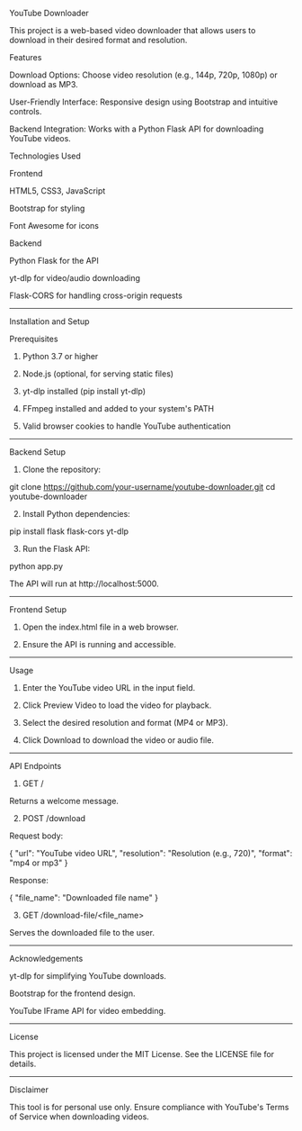 YouTube Downloader

This project is a web-based video downloader that allows users to  download in their desired format and resolution.

Features

Download Options: Choose video resolution (e.g., 144p, 720p, 1080p) or download as MP3.

User-Friendly Interface: Responsive design using Bootstrap and intuitive controls.

Backend Integration: Works with a Python Flask API for downloading YouTube videos.


Technologies Used

Frontend

HTML5, CSS3, JavaScript

Bootstrap for styling

Font Awesome for icons


Backend

Python Flask for the API

yt-dlp for video/audio downloading

Flask-CORS for handling cross-origin requests



---

Installation and Setup

Prerequisites

1. Python 3.7 or higher


2. Node.js (optional, for serving static files)


3. yt-dlp installed (pip install yt-dlp)


4. FFmpeg installed and added to your system's PATH


5. Valid browser cookies to handle YouTube authentication




---

Backend Setup

1. Clone the repository:

git clone https://github.com/your-username/youtube-downloader.git
cd youtube-downloader


2. Install Python dependencies:

pip install flask flask-cors yt-dlp


3. Run the Flask API:

python app.py



The API will run at http://localhost:5000.


---

Frontend Setup

1. Open the index.html file in a web browser.


2. Ensure the API is running and accessible.




---

Usage

1. Enter the YouTube video URL in the input field.


2. Click Preview Video to load the video for playback.


3. Select the desired resolution and format (MP4 or MP3).


4. Click Download to download the video or audio file.




---

API Endpoints

1. GET /

Returns a welcome message.

2. POST /download

Request body:

{
  "url": "YouTube video URL",
  "resolution": "Resolution (e.g., 720)",
  "format": "mp4 or mp3"
}

Response:

{
  "file_name": "Downloaded file name"
}

3. GET /download-file/<file_name>

Serves the downloaded file to the user.


---

Acknowledgements

yt-dlp for simplifying YouTube downloads.

Bootstrap for the frontend design.

YouTube IFrame API for video embedding.



---

License

This project is licensed under the MIT License. See the LICENSE file for details.


---

Disclaimer

This tool is for personal use only. Ensure compliance with YouTube's Terms of Service when downloading videos.

